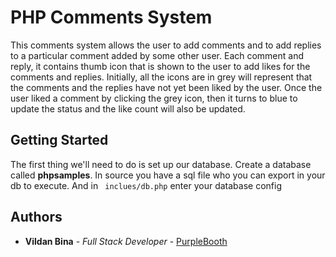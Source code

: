 # PHP Comments System

This comments system allows the user to add comments and to add replies to a particular comment added by some other user. Each comment and reply, it contains thumb icon that is shown to the user to add likes for the comments and replies. Initially, all the icons are in grey will represent that the comments and the replies have not yet been liked by the user. Once the user liked a comment by clicking the grey icon, then it turns to blue to update the status and the like count will also be updated.


## Getting Started

The first thing we'll need to do is set up our database. 
Create a database called **phpsamples**. In source you have a sql file who you can export in your db to execute.
And in
```  inclues/db.php ``` 
enter your database config

## Authors

* **Vildan Bina** - *Full Stack Developer* - [PurpleBooth](https://github.com/vildanbina)

